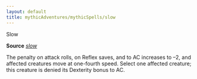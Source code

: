 ```yaml
---
layout: default
title: mythicAdventures/mythicSpells/slow
---
```

Slow

**Source** [_slow_](spells/slow#_slow)

The penalty on attack rolls, on Reflex saves, and to AC increases to –2, and affected creatures move at one-fourth speed. Select one affected creature; this creature is denied its Dexterity bonus to AC.

